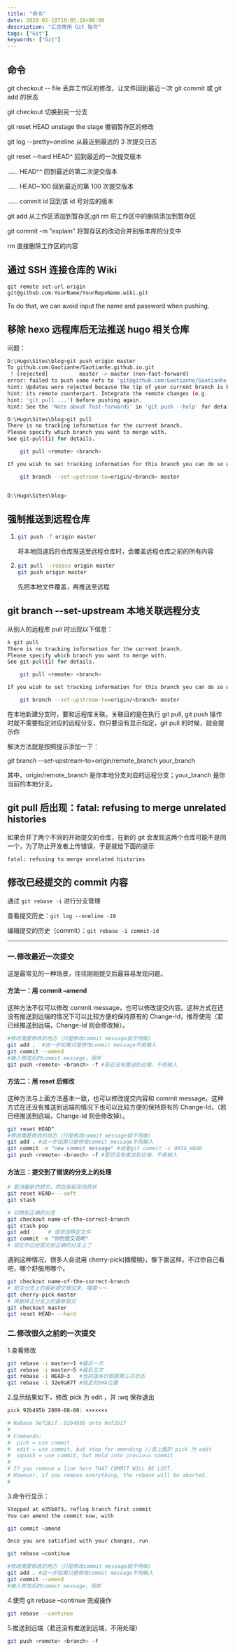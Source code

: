 ```yaml
---
title: "命令"
date: 2020-05-10T19:05:18+08:00
description: "汇总常用 Git 指令"
tags: ["Git"]
keywords: ["Git"]
---
```


## 命令

git checkout -- file  丢弃工作区的修改，让文件回到最近一次 git commit 或 git add 的状态

git checkout <branch> 切换到另一分支

git reset HEAD <file> unstage the stage 撤销暂存区的修改

git log --pretty=oneline 从最近到最远的 3 次提交日志

git reset --hard HEAD^ 回到最近的一次提交版本

…… HEAD^^ 回到最近的第二次提交版本

…… HEAD~100 回到最近的第 100 次提交版本

…… commit id 回到该 id 号对应的版本

git add <file> 从工作区添加到暂存区;git rm <file> 将工作区中的删除添加到暂存区

git commit -m "explain" 将暂存区的改动合并到版本库的分支中

rm <file> 直接删除工作区的内容

## 通过 SSH 连接仓库的 Wiki

```text
git remote set-url origin git@github.com:YourName/YourRepoName.wiki.git
```

To do that, we can avoid input the name and password when pushing.

## 移除 hexo 远程库后无法推送 hugo 相关仓库

问题：

```bash
D:\Hugo\Sites\blog>git push origin master
To github.com:Gaotianhe/Gaotianhe.github.io.git
 ! [rejected]          master -> master (non-fast-forward)
error: failed to push some refs to 'git@github.com:Gaotianhe/Gaotianhe.github.io.git'
hint: Updates were rejected because the tip of your current branch is behind
hint: its remote counterpart. Integrate the remote changes (e.g.
hint: 'git pull ...') before pushing again.
hint: See the 'Note about fast-forwards' in 'git push --help' for details.

D:\Hugo\Sites\blog>git pull
There is no tracking information for the current branch.
Please specify which branch you want to merge with.
See git-pull(1) for details.

    git pull <remote> <branch>

If you wish to set tracking information for this branch you can do so with:

    git branch --set-upstream-to=origin/<branch> master


D:\Hugo\Sites\blog>
```

## 强制推送到远程仓库

1. ```bash
   git push -f origin master
   ```

   将本地回退后的仓库推送至远程仓库时，会覆盖远程仓库之前的所有内容

2. ```bash
   git pull --rebase origin master
   git push origin master
   ```

   先把本地文件覆盖，再推送至远程

## git branch --set-upstream 本地关联远程分支

从别人的远程库 pull 时出现以下信息：

```bash
λ git pull
There is no tracking information for the current branch.
Please specify which branch you want to merge with.
See git-pull(1) for details.

    git pull <remote> <branch>

If you wish to set tracking information for this branch you can do so with:

    git branch --set-upstream-to=origin/<branch> master
```

在本地新建分支时，要和远程库关联。关联目的是在执行 git pull, git push 操作时就不需要指定对应的远程分支，你只要没有显示指定，git pull 的时候，就会提示你

解决方法就是按照提示添加一下：

git branch --set-upstream-to=origin/remote_branch  your_branch

其中，origin/remote_branch 是你本地分支对应的远程分支；your_branch 是你当前的本地分支。

## git pull 后出现：fatal: refusing to merge unrelated histories

如果合并了两个不同的开始提交的仓库，在新的 git 会发现这两个仓库可能不是同一个，为了防止开发者上传错误，于是就给下面的提示

`fatal: refusing to merge unrelated histories`

## 修改已经提交的 commit 内容

通过 `git rebase -i` 进行分支管理

查看提交历史：`git log --oneline -10`

编辑提交的历史（commit）：`git rebase -i commit-id`

---

### 一.修改最近一次提交

这是最常见的一种场景，往往刚刚提交后最容易发现问题。

#### 方法一：用 commit –amend

这种方法不仅可以修改 commit message，也可以修改提交内容。这种方式在还没有推送到远端的情况下可以比较方便的保持原有的 Change-Id，推荐使用（若已经推送到远端，Change-Id 则会修改掉）。

```bash
#修改需要修改的地方（只是修改commit message就不用做)
git add .  #这一步如果只是修改commit message不用输入
git commit --amend
#输入修改后的commit message，保存
git push <remote> <branch> -f #若还没有推送到远端，不用输入
```

#### 方法二：用 reset 后修改

这种方法与上面方法基本一致，也可以修改提交内容和 commit message。这种方式在还没有推送到远端的情况下也可以比较方便的保持原有的 Change-Id，（若已经推送到远端，Change-Id 则会修改掉）。

```bash
git reset HEAD^
#修改需要修改的地方（只是修改commit message就不用做)
git add . #这一步如果只是修改commit message不用输入
git commit -m "new commit message" #或者git commit -c ORIG_HEAD
git push <remote> <branch> -f #若还没有推送到远端，不用输入
```

#### 方法三：提交到了错误的分支上的处理

```bash
# 取消最新的提交，然后保留现场原状
git reset HEAD~ --soft
git stash
```

```bash
# 切换到正确的分支
git checkout name-of-the-correct-branch
git stash pop
git add .    # 或添加特定文件
git commit -m "你的提交说明"
# 现在你已经提交到正确的分支上了
```

遇到这种情况，很多人会说用 cherry-pick(摘樱桃)，像下面这样。不过你自己看吧，哪个舒服用哪个。

```bash
git checkout name-of-the-correct-branch
# 把主分支上的最新提交摘过来，嘻嘻～～
git cherry-pick master
# 再删掉主分支上的最新提交
git checkout master
git reset HEAD~ --hard
```

### 二.修改很久之前的一次提交

1.查看修改

```bash
git rebase -i master~1 #最后一次
git rebase -i master~5 #最后五次
git rebase -i HEAD~3   #当前版本的倒数第三次状态
git rebase -i 32e0a87f #指定的SHA位置
```

2.显示结果如下，修改 pick 为 edit ，并 :wq 保存退出

```bash
pick 92b495b 2009-08-08: ×××××××

# Rebase 9ef2b1f..92b495b onto 9ef2b1f
#
# Commands:
#  pick = use commit
#  edit = use commit, but stop for amending //改上面的 pick 为 edit
#  squash = use commit, but meld into previous commit
#
# If you remove a line here THAT COMMIT WILL BE LOST.
# However, if you remove everything, the rebase will be aborted.
#
```

3.命令行显示：

```bash
Stopped at e35b8f3… reflog branch first commit
You can amend the commit now, with

git commit –amend

Once you are satisfied with your changes, run

git rebase –continue
```

```bash
#修改需要修改的地方（只是修改commit message就不用做)
git add . #这一步如果只是修改commit message不用输入
git commit --amend 
#输入修改后的commit message，保存
```

4.使用 git rebase –continue 完成操作

```bash
git rebase --continue
```

5.推送到远端（若还没有推送到远端，不用处理）

```bash
git push <remote> <branch> -f
```
